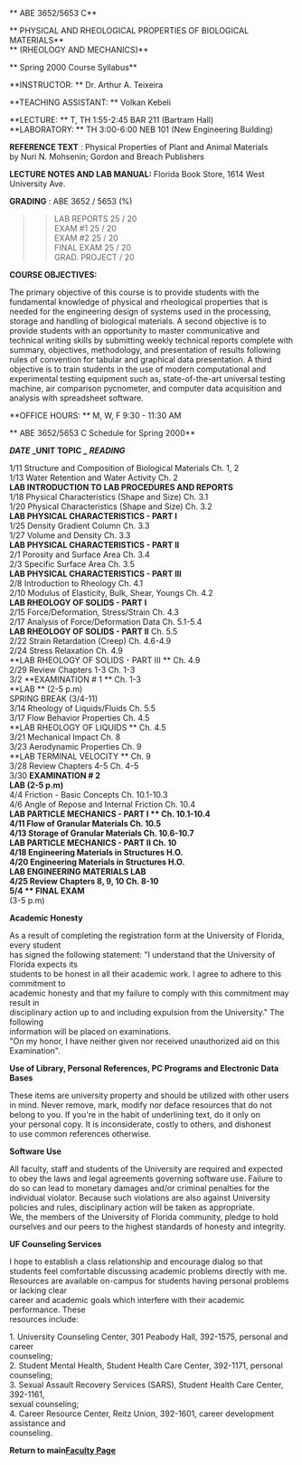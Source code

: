 **                                                          ABE 3652/5653 C**

**  PHYSICAL AND RHEOLOGICAL PROPERTIES OF BIOLOGICAL MATERIALS**  
**                                          (RHEOLOGY AND MECHANICS)**

**                                                 Spring 2000 Course
Syllabus**  


**INSTRUCTOR:  **                            Dr. Arthur A. Teixeira

**TEACHING ASSISTANT:   **          Volkan Kebeli

**LECTURE:  **                                   T, TH    1:55-2:45   BAR 211
(Bartram Hall)  
**LABORATORY:  **                          TH   3:00-6:00     NEB 101 (New
Engineering Building)

**REFERENCE TEXT** :                    Physical Properties of Plant and
Animal Materials  
                                                        by Nuri N. Mohsenin; Gordon and Breach Publishers 

**LECTURE NOTES AND LAB MANUAL:** Florida Book Store, 1614 West University
Ave.  


**GRADING** :                  ABE 3652 / 5653  (%)  


> > LAB REPORTS    25   /   20  
> EXAM #1             25   /   20  
> EXAM #2             25   /   20  
> FINAL EXAM      25   /   20  
> GRAD. PROJECT       /   20

**COURSE OBJECTIVES:**

The primary objective of this course is to provide students with the
fundamental knowledge of physical and rheological properties that is needed
for the engineering design of systems used in the processing, storage and
handling of biological materials. A second objective is to provide students
with an opportunity to master communicative and technical writing skills by
submitting weekly technical reports complete with summary, objectives,
methodology, and presentation of results following rules of convention for
tabular and graphical data presentation. A third objective is to train
students in the use of modern computational and experimental testing equipment
such as, state-of-the-art universal testing machine, air comparison
pycnometer, and computer data acquisition and analysis with spreadsheet
software.  
    


**OFFICE HOURS:  **          M, W, F       9:30 - 11:30 AM  


**                                 ABE 3652/5653 C Schedule for Spring 2000**  


**_DATE_**          **_UNIT TOPIC     _**
**_READING_**

1/11      Structure and Composition of Biological Materials
Ch. 1, 2  
1/13      Water Retention and Water Activity
Ch. 2  
**LAB      INTRODUCTION TO LAB PROCEDURES AND REPORTS**  
1/18      Physical Characteristics (Shape and Size)
Ch. 3.1  
1/20      Physical Characteristics (Shape and Size) Ch. 3.2  
**LAB      PHYSICAL CHARACTERISTICS - PART I**  
1/25     Density Gradient Column
Ch. 3.3  
1/27     Volume and Density Ch. 3.3  
**LAB      PHYSICAL CHARACTERISTICS - PART II**  
2/1        Porosity and Surface Area
Ch. 3.4  
2/3        Specific Surface Area
Ch. 3.5  
**LAB      PHYSICAL CHARACTERISTICS - PART III**  
2/8       Introduction to Rheology
Ch. 4.1  
2/10     Modulus of Elasticity, Bulk, Shear, Youngs
Ch. 4.2  
**LAB     RHEOLOGY OF SOLIDS - PART I**  
2/15     Force/Deformation, Stress/Strain
Ch. 4.3  
2/17     Analysis of Force/Deformation Data
Ch. 5.1-5.4  
**LAB      RHEOLOGY OF SOLIDS - PART II**
Ch. 5.5  
2/22      Strain Retardation (Creep)
Ch. 4.6-4.9  
2/24      Stress Relaxation
Ch. 4.9  
**LAB       RHEOLOGY OF SOLIDS - PART III   **
Ch. 4.9  
2/29       Review Chapters 1-3
Ch. 1-3  
3/2        **EXAMINATION # 1
** Ch. 1-3  
**LAB          **  (2-5 p.m)  
                                                  SPRING BREAK (3/4-11)   
3/14       Rheology of Liquids/Fluids
Ch. 5.5  
3/17       Flow Behavior Properties
Ch. 4.5  
**LAB       RHEOLOGY OF LIQUIDS **
Ch. 4.5  
3/21       Mechanical Impact
Ch. 8  
3/23       Aerodynamic Properties
Ch. 9  
**LAB        TERMINAL VELOCITY **
Ch. 9  
3/28        Review Chapters 4-5
Ch. 4-5  
3/30        **EXAMINATION # 2**  
**LAB             (2-5 p.m)**  
4/4          Friction \- Basic Concepts
Ch. 10.1-10.3  
4/6          Angle of Repose and Internal Friction
Ch. 10.4  
**LAB         PARTICLE MECHANICS \- PART I    **
Ch. 10.1-10.4  
4/11         Flow of Granular Materials
Ch. 10.5  
4/13         Storage of Granular Materials
Ch. 10.6-10.7  
**LAB         PARTICLE MECHANICS \- PART II**
Ch. 10  
4/18         Engineering Materials in Structures
H.O.  
4/20         Engineering Materials in Structures
H.O.  
**LAB         ENGINEERING MATERIALS LAB**  
4/25         Review Chapters 8, 9, 10
Ch. 8-10  
5/4           **  FINAL EXAM**  
                   (3-5 p.m)   
    
    
    


**Academic Honesty**

 As a result of completing the registration form at the University of Florida,
every student  
has signed the following statement: "I understand that the University of
Florida expects its  
students to be honest in all their academic work. I agree to adhere to this
commitment to  
academic honesty and that my failure to comply with this commitment may result
in  
disciplinary action up to and including expulsion from the University." The
following  
information will be placed on examinations.  
 "On my honor, I have neither given nor received unauthorized aid on this  
 Examination".

  **Use of Library, Personal References, PC Programs and Electronic Data
Bases**

These items are university property and should be utilized with other users  
in mind.  Never remove, mark, modify nor deface resources that do not  
belong to you.  If you're in the habit of underlining text, do it only on  
your personal copy.  It is inconsiderate, costly to others, and dishonest  
to use common references otherwise.

  **Software Use**

All faculty, staff and students of the University are required and expected  
to obey the laws and legal agreements governing software use.  Failure to  
do so can lead to monetary damages and/or criminal penalties for the  
individual violator.  Because such violations are also against University  
policies and rules, disciplinary action will be taken as appropriate.  
 We, the members of the University of Florida community, pledge to hold  
 ourselves and our peers to the highest standards of honesty and integrity.  


**UF Counseling Services**

I hope to establish a class relationship and encourage dialog so that  
students feel comfortable discussing academic problems directly with me.  
Resources are available on-campus for students having personal problems or
lacking clear  
career and academic goals which interfere with their academic performance.
These  
resources include:

1\. University Counseling Center, 301 Peabody Hall, 392-1575, personal and
career  
counseling;  
2\. Student Mental Health, Student Health Care Center, 392-1171, personal
counseling;  
3\. Sexual Assault Recovery Services (SARS), Student Health Care Center,
392-1161,  
sexual counseling;  
4\. Career Resource Center, Reitz Union, 392-1601, career development
assistance and  
counseling.  


**Return to main[Faculty Page](index.htm)**  


